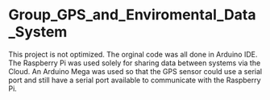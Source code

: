 # Group_GPS_and_Enviromental_Data_System
This project is not optimized. The orginal code was all done in Arduino IDE. 
The Raspberry Pi was used solely for sharing data between systems via the Cloud.
An Arduino Mega was used so that the GPS sensor could use a serial port and still have a serial port available to communicate with the Raspberry Pi.
